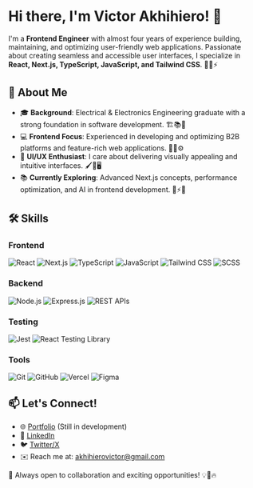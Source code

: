 
<!---
vehktaur/vehktaur is a ✨ special ✨ repository because its `README.md` (this file) appears on your GitHub profile.
You can click the Preview link to take a look at your changes.
--->

# Hi there, I'm Victor Akhihiero! 👋

I'm a **Frontend Engineer** with almost four years of experience building, maintaining, and optimizing user-friendly web applications. Passionate about creating seamless and accessible user interfaces, I specialize in **React, Next.js, TypeScript, JavaScript, and Tailwind CSS**. 🎨💡⚡

## 🚀 About Me 

- 🎓 **Background**: Electrical & Electronics Engineering graduate with a strong foundation in software development. 🏗️📚🔧
- 💻 **Frontend Focus**: Experienced in developing and optimizing B2B platforms and feature-rich web applications. 🏢🌐⚙️
- 🎨 **UI/UX Enthusiast**: I care about delivering visually appealing and intuitive interfaces. 🖌️📐🖥️
- 📚 **Currently Exploring**: Advanced Next.js concepts, performance optimization, and AI in frontend development. 🤖⚡🚀

## 🛠 Skills 

### Frontend
![React](https://img.shields.io/badge/React-20232A?style=for-the-badge&logo=react&logoColor=61DAFB) ![Next.js](https://img.shields.io/badge/Next.js-000000?style=for-the-badge&logo=nextdotjs&logoColor=white) ![TypeScript](https://img.shields.io/badge/TypeScript-3178C6?style=for-the-badge&logo=typescript&logoColor=white) ![JavaScript](https://img.shields.io/badge/JavaScript-F7DF1E?style=for-the-badge&logo=javascript&logoColor=black) ![Tailwind CSS](https://img.shields.io/badge/Tailwind_CSS-38B2AC?style=for-the-badge&logo=tailwind-css&logoColor=white) ![SCSS](https://img.shields.io/badge/SCSS-CC6699?style=for-the-badge&logo=sass&logoColor=white)

### Backend
![Node.js](https://img.shields.io/badge/Node.js-43853D?style=for-the-badge&logo=node.js&logoColor=white) ![Express.js](https://img.shields.io/badge/Express.js-000000?style=for-the-badge&logo=express&logoColor=white) ![REST APIs](https://img.shields.io/badge/REST_APIs-02569B?style=for-the-badge&logo=api&logoColor=white)

### Testing
![Jest](https://img.shields.io/badge/Jest-C21325?style=for-the-badge&logo=jest&logoColor=white) ![React Testing Library](https://img.shields.io/badge/React_Testing_Library-E33332?style=for-the-badge&logo=testing-library&logoColor=white)

### Tools
![Git](https://img.shields.io/badge/Git-F05032?style=for-the-badge&logo=git&logoColor=white) ![GitHub](https://img.shields.io/badge/GitHub-181717?style=for-the-badge&logo=github&logoColor=white) ![Vercel](https://img.shields.io/badge/Vercel-000000?style=for-the-badge&logo=vercel&logoColor=white) ![Figma](https://img.shields.io/badge/Figma-F24E1E?style=for-the-badge&logo=figma&logoColor=white)

## 📫 Let's Connect! 

- 🌐 [Portfolio](#) (Still in development) 
- 💼 [LinkedIn](#) 
- 🐦 [Twitter/X](#) 
- ✉️ Reach me at: [akhihierovictor@gmail.com](mailto:victorakhihiero@gmail.com) 

🚀 Always open to collaboration and exciting opportunities! 💡🔗🔥

